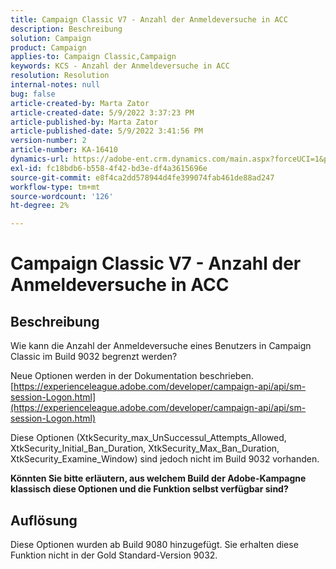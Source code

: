 ```yaml
---
title: Campaign Classic V7 - Anzahl der Anmeldeversuche in ACC
description: Beschreibung
solution: Campaign
product: Campaign
applies-to: Campaign Classic,Campaign
keywords: KCS - Anzahl der Anmeldeversuche in ACC
resolution: Resolution
internal-notes: null
bug: false
article-created-by: Marta Zator
article-created-date: 5/9/2022 3:37:23 PM
article-published-by: Marta Zator
article-published-date: 5/9/2022 3:41:56 PM
version-number: 2
article-number: KA-16410
dynamics-url: https://adobe-ent.crm.dynamics.com/main.aspx?forceUCI=1&pagetype=entityrecord&etn=knowledgearticle&id=d43c87e8-adcf-ec11-a7b5-0022480a8e40
exl-id: fc18bdb6-b558-4f42-bd3e-df4a3615696e
source-git-commit: e8f4ca2dd578944d4fe399074fab461de88ad247
workflow-type: tm+mt
source-wordcount: '126'
ht-degree: 2%

---
```


# Campaign Classic V7 - Anzahl der Anmeldeversuche in ACC

## Beschreibung


Wie kann die Anzahl der Anmeldeversuche eines Benutzers in Campaign Classic im Build 9032 begrenzt werden?

Neue Optionen werden in der Dokumentation beschrieben.
[https://experienceleague.adobe.com/developer/campaign-api/api/sm-session-Logon.html](https://experienceleague.adobe.com/developer/campaign-api/api/sm-session-Logon.html)

Diese Optionen (XtkSecurity_max_UnSuccessul_Attempts_Allowed, XtkSecurity_Initial_Ban_Duration, XtkSecurity_Max_Ban_Duration, XtkSecurity_Examine_Window) sind jedoch nicht im Build 9032 vorhanden.

<b>Könnten Sie bitte erläutern, aus welchem Build der Adobe-Kampagne klassisch diese Optionen und die Funktion selbst verfügbar sind?</b>


## Auflösung


Diese Optionen wurden ab Build 9080 hinzugefügt. Sie erhalten diese Funktion nicht in der Gold Standard-Version 9032.
